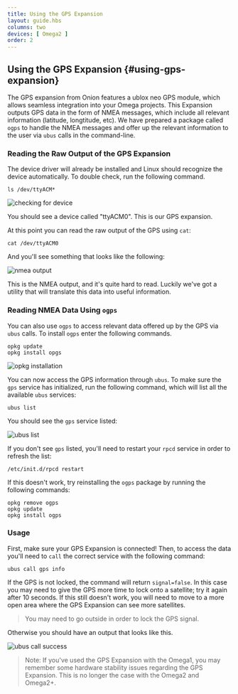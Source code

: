 ```yaml
---
title: Using the GPS Expansion
layout: guide.hbs
columns: two
devices: [ Omega2 ]
order: 2
---
```


## Using the GPS Expansion {#using-gps-expansion}


The GPS expansion from Onion features a ublox neo GPS module, which allows seamless integration into your Omega projects. This Expansion outputs GPS data in the form of NMEA messages, which include all relevant information (latitude, longtitude, etc). We have prepared a package called `ogps` to handle the NMEA messages and offer up the relevant information to the user via `ubus` calls in the command-line.

### Reading the Raw Output of the GPS Expansion

The device driver will already be installed and Linux should recognize the device automatically. To double check, run the following command.

```
ls /dev/ttyACM*
```

![checking for device](https://raw.githubusercontent.com/OnionIoT/Onion-Docs/master/Omega2/Documentation/Doing-Stuff/img/using-gps-expansion-1-ls.png)

You should see a device called "ttyACM0". This is our GPS expansion.

At this point you can read the raw output of the GPS using `cat`:

```
cat /dev/ttyACM0
```

And you'll see something that looks like the following:

![nmea output](https://raw.githubusercontent.com/OnionIoT/Onion-Docs/master/Omega2/Documentation/Doing-Stuff/img/using-gps-expansion-2-nmea.png)

This is the NMEA output, and it's quite hard to read. Luckily we've got a utility that will translate this data into useful information.


### Reading NMEA Data Using `ogps`

You can also use `ogps` to access relevant data offered up by the GPS via `ubus` calls. To install `ogps` enter the following commands.

```
opkg update
opkg install opgs
```

![opkg installation](https://raw.githubusercontent.com/OnionIoT/Onion-Docs/master/Omega2/Documentation/Doing-Stuff/img/using-gps-expansion-3-opkg-install.png)

You can now access the GPS information through `ubus`. To make sure the `gps` service has initialized, run the following command, which will list all the available `ubus` services:

```
ubus list
```

You should see the `gps` service listed:

![ubus list](https://raw.githubusercontent.com/OnionIoT/Onion-Docs/master/Omega2/Documentation/Doing-Stuff/img/using-gps-expansion-4-ubus-list.png)


If you don't see `gps` listed, you'll need to restart your `rpcd` service in order to refresh the list:

```
/etc/init.d/rpcd restart
```

If this doesn't work, try reinstalling the `ogps` package by running the following commands:

```
opkg remove ogps
opkg update
opkg install ogps
```

### Usage

First, make sure your GPS Expansion is connected! Then, to access the data you'll need to `call` the correct service with the following command:

```
ubus call gps info
```

If the GPS is not locked, the command will return `signal=false`. In this case you may need to give the GPS more time to lock onto a satellite; try it again after 10 seconds. If this still doesn't work, you will need to move to a more open area where the GPS Expansion can see more satellites.

>You may need to go outside in order to lock the GPS signal.

Otherwise you should have an output that looks like this.

![ubus call success](https://raw.githubusercontent.com/OnionIoT/Onion-Docs/master/Omega2/Documentation/Doing-Stuff/img/using-gps-expansion-5-ubus-success.png)


>Note: If you've used the GPS Expansion with the Omega1, you may remember some hardware stability issues regarding the GPS Expansion. This is no longer the case with the Omega2 and Omega2+.
